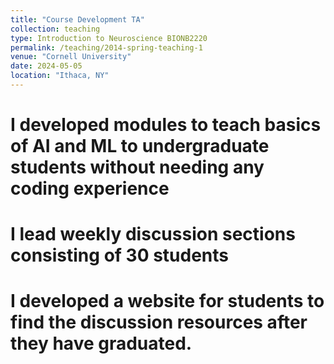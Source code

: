 ```yaml
---
title: "Course Development TA"
collection: teaching
type: Introduction to Neuroscience BIONB2220
permalink: /teaching/2014-spring-teaching-1
venue: "Cornell University"
date: 2024-05-05
location: "Ithaca, NY"
---
```


I developed modules to teach basics of AI and ML to undergraduate students without needing any coding experience
======

I lead weekly discussion sections consisting of 30 students
======

I developed a website for students to find the discussion resources after they have graduated.
======
